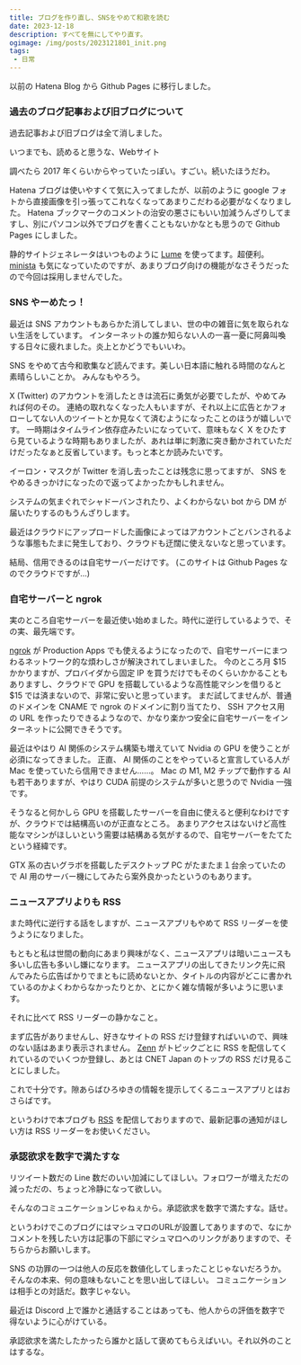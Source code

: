 ```yaml
---
title: ブログを作り直し、SNSをやめて和歌を読む
date: 2023-12-18
description: すべてを無にしてやり直す。
ogimage: /img/posts/2023121801_init.png
tags:
 - 日常
---
```


以前の Hatena Blog から Github Pages に移行しました。

### 過去のブログ記事および旧ブログについて

過去記事および旧ブログは全て消しました。

いつまでも、読めると思うな、Webサイト

調べたら 2017 年くらいからやっていたっぽい。すごい。続いたほうだわ。

Hatena ブログは使いやすくて気に入ってましたが、以前のように google フォトから直接画像を引っ張ってこれなくなってあまりこだわる必要がなくなりました。
Hatena ブックマークのコメントの治安の悪さにもいい加減うんざりしてますし、別にパソコン以外でブログを書くこともないかなとも思うので Github Pages にしました。

静的サイトジェネレータはいつものように [Lume](https://lume.land) を使ってます。超便利。
[minista](https://minista.qranoko.jp) も気になっていたのですが、あまりブログ向けの機能がなさそうだったので今回は採用しませんでした。

### SNS やーめたっ！

最近は SNS アカウントもあらかた消してしまい、世の中の雑音に気を取られない生活をしています。
インターネットの誰か知らない人の一喜一憂に阿鼻叫喚する日々に疲れました。炎上とかどうでもいいわ。

SNS をやめて古今和歌集など読んでます。美しい日本語に触れる時間のなんと素晴らしいことか。
みんなもやろう。

X (Twitter) のアカウントを消したときは流石に勇気が必要でしたが、やめてみれば何のその。
連絡の取れなくなった人もいますが、それ以上に広告とかフォローしてない人のツイートとか見なくて済むようになったことのほうが嬉しいです。
一時期はタイムライン依存症みたいになっていて、意味もなく X をひたすら見ているような時期もありましたが、あれは単に刺激に突き動かされていただけだったなぁと反省しています。もっと本とか読みたいです。

イーロン・マスクが Twitter を消し去ったことは残念に思ってますが、 SNS をやめるきっかけになったので返ってよかったかもしれません。

システムの気まぐれでシャドーバンされたり、よくわからない bot から DM が届いたりするのもうんざりします。

最近はクラウドにアップロードした画像によってはアカウントごとバンされるような事態もたまに発生しており、クラウドも迂闊に使えないなと思っています。

結局、信用できるのは自宅サーバーだけです。
(このサイトは Github Pages なのでクラウドですが...)

### 自宅サーバーと ngrok

実のところ自宅サーバーを最近使い始めました。時代に逆行しているようで、その実、最先端です。

[ngrok](https://ngrok.com) が Production Apps でも使えるようになったので、自宅サーバーにまつわるネットワーク的な煩わしさが解決されてしまいました。
今のところ月 $15 かかりますが、プロバイダから固定 IP を買うだけでもそのくらいかかることもありますし、クラウドで GPU を搭載しているような高性能マシンを借りると $15 では済まないので、非常に安いと思っています。
まだ試してませんが、普通のドメインを CNAME で ngrok のドメインに割り当てたり、 SSH アクセス用の URL を作ったりできるようなので、かなり楽かつ安全に自宅サーバーをインターネットに公開できそうです。

最近はやはり AI 関係のシステム構築も増えていて Nvidia の GPU を使うことが必須になってきました。
正直、 AI 関係のことをやっていると宣言している人が Mac を使っていたら信用できません……。
Mac の M1, M2 チップで動作する AI も若干ありますが、やはり CUDA 前提のシステムが多いと思うので Nvidia 一強です。

そうなると何かしら GPU を搭載したサーバーを自由に使えると便利なわけですが、クラウドでは結構高いのが正直なところ。
あまりアクセスはないけど高性能なマシンがほしいという需要は結構ある気がするので、自宅サーバーをたてたという経緯です。

GTX 系の古いグラボを搭載したデスクトップ PC がたまたま１台余っていたので AI 用のサーバー機にしてみたら案外良かったというのもあります。

### ニュースアプリよりも RSS

また時代に逆行する話をしますが、ニュースアプリもやめて RSS リーダーを使うようになりました。

もともと私は世間の動向にあまり興味がなく、ニュースアプリは暗いニュースも多いし広告も多いし嫌になります。
ニュースアプリの出してきたリンク先に飛んでみたら広告ばかりでまともに読めないとか、タイトルの内容がどこに書かれているのかよくわからなかったりとか、とにかく雑な情報が多いように思います。

それに比べて RSS リーダーの静かなこと。

まず広告がありませんし、好きなサイトの RSS だけ登録すればいいので、興味のない話はあまり表示されません。
[Zenn](http://zenn.dev) がトピックごとに RSS を配信してくれているのでいくつか登録し、あとは CNET Japan のトップの RSS だけ見ることにしました。

これで十分です。隙あらばひろゆきの情報を提示してくるニュースアプリとはおさらばです。

というわけで本ブログも [RSS](/feed.rss) を配信しておりますので、最新記事の通知がほしい方は RSS リーダーをお使いください。

### 承認欲求を数字で満たすな

リツイート数だの Line 数だのいい加減にしてほしい。フォロワーが増えただの減っただの、ちょっと冷静になって欲しい。

そんなのコミュニケーションじゃねぇから。承認欲求を数字で満たすな。話せ。

というわけでこのブログにはマシュマロのURLが設置してありますので、なにかコメントを残したい方は記事の下部にマシュマロへのリンクがありますので、そちらからお願いします。

SNS の功罪の一つは他人の反応を数値化してしまったことじゃないだろうか。
そんなの本来、何の意味もないことを思い出してほしい。
コミュニケーションは相手との対話だ。数字じゃない。

最近は Discord 上で誰かと通話することはあっても、他人からの評価を数字で得ないように心がけている。

承認欲求を満たしたかったら誰かと話して褒めてもらえばいい。それ以外のことはするな。
